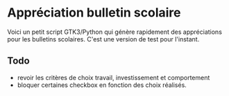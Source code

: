 # Appréciation bulletin scolaire
Voici un petit script GTK3/Python qui génère rapidement des appréciations pour les bulletins scolaires. C'est une version de test pour l'instant.

## Todo
- revoir les critères de choix travail, investissement et comportement
- bloquer certaines checkbox en fonction des choix réalisés. 
